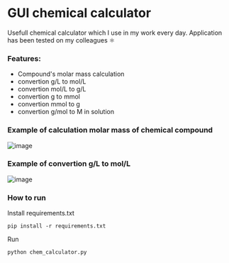 # GUI chemical calculator

Usefull chemical calculator which I use in my work every day.
Application has been tested on my colleagues ⚛️
### Features:
- Compound's molar mass calculation
- convertion g/L to mol/L
- convertion mol/L to g/L 
- convertion g to mmol
- convertion mmol to g
- convertion g/mol to M in solution

### Example of calculation molar mass of chemical compound
![image](https://drive.google.com/uc?export=view&id=1zETmfqRfOZCMjOBi8A8zpoBBa0YkHTv9)


### Example of convertion g/L to mol/L
![image](https://drive.google.com/uc?export=view&id=1YUW1CZhu2R7h7YE_XHnaYY1nSxbBqfXL)

### How to run
Install requirements.txt
```
pip install -r requirements.txt
```
Run
```
python chem_calculator.py
```